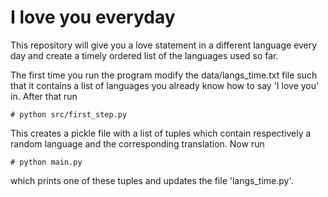 # I love you everyday

This repository will give you a love statement in a different language every day and create a timely ordered list of the languages used so far.

The first time you run the program modify the data/langs_time.txt file such that it contains a list of languages you already know how to say 'I love you' in. After that run 
```
# python src/first_step.py 
```
This creates a pickle file with a list of tuples which contain respectively a random language and the corresponding translation. Now run 
```
# python main.py
```
which prints one of these tuples and updates the file 'langs_time.py'.
